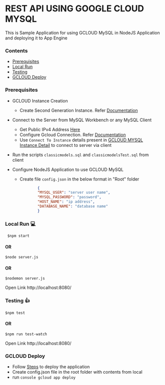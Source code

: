 # REST API USING GOOGLE CLOUD MYSQL

This is Sample Application for using GCLOUD MySQL in NodeJS Application and deploying it to App Engine

### Contents

* [Prerequisites](#prerequisites)
* [Local Run](#local-run)
* [Testing](#testing)
* [GCLOUD Deploy](#gcloud-deploy)

### Prerequisites

* GCLOUD Instance Creation

    * Create Second Generation Instance. Refer [Documentation](https://cloud.google.com/sql/docs/mysql/create-instance)

* Connect to the Server from MySQL Workbench or any MySQL Client

    * Get Public IPv4 Address [Here](https://www.whatismyip.com/what-is-my-public-ip-address/)
    * Configure Gcloud Connection. Refer [Documentation](https://cloud.google.com/sql/docs/mysql/configure-ip)
    * Use `Connect To Instance` details present in [GCLOUD MYSQL Instance Detail](https://console.cloud.google.com/sql/instances) to connect to server via client

* Run the scripts `classicmodels.sql` and `classicmodelsTest.sql` from client

* Configure NodeJS Application to use GCLOUD MySQL

    * Create file `config.json` in the below format in "Root" folder

        ````json
                {  
                "MYSQL_USER": "server user name",  
                "MYSQL_PASSWORD": "password",  
                "HOST_NAME": "ip address",  
                "DATABASE_NAME": "database name"  
                }   

        ````
       
### Local Run :computer:

```console
 $npm start 
```
#### OR

```console
$node server.js 
```

#### OR

```console
$nodemon server.js
```

Open Link http://localhost:8080/

### Testing :thumbsup:

```console
$npm test
```

#### OR

```console
$npm run test-watch
```


Open Link http://localhost:8080/

### GCLOUD Deploy

* Follow [Steps](https://cloud.google.com/nodejs/getting-started/hello-world) to deploy the application
* Create config.json file in the root folder with contents from local
* run ``` console gcloud app deploy ```


